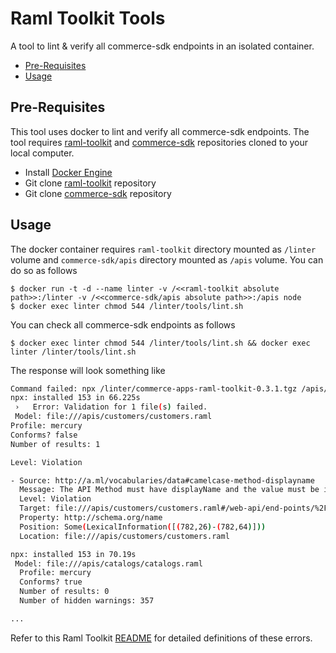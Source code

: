 # Raml Toolkit Tools  <!-- omit in toc -->

A tool to lint & verify all commerce-sdk endpoints in an isolated container. 

- [Pre-Requisites](#usage)
- [Usage](#usage)

## Pre-Requisites

This tool uses docker to lint and verify all commerce-sdk endpoints. 
The tool requires [raml-toolkit](https://github.com/SalesforceCommerceCloud/raml-toolkit) and 
[commerce-sdk](https://github.com/SalesforceCommerceCloud/commerce-sdk) repositories cloned to your local computer. 

* Install [Docker Engine](https://docs.docker.com/engine/install/) 
* Git clone [raml-toolkit](https://github.com/SalesforceCommerceCloud/raml-toolkit) repository
* Git clone [commerce-sdk](https://github.com/SalesforceCommerceCloud/commerce-sdk) repository

## Usage

The docker container requires `raml-toolkit` directory mounted as `/linter` volume and 
`commerce-sdk/apis` directory mounted as `/apis` volume. You can do so as follows

```shell script
$ docker run -t -d --name linter -v /<<raml-toolkit absolute path>>:/linter -v /<<commerce-sdk/apis absolute path>>:/apis node
$ docker exec linter chmod 544 /linter/tools/lint.sh
```

You can check all commerce-sdk endpoints as follows

```shell script
$ docker exec linter chmod 544 /linter/tools/lint.sh && docker exec linter /linter/tools/lint.sh 
```
The response will look something like 

```bash
Command failed: npx /linter/commerce-apps-raml-toolkit-0.3.1.tgz /apis/customers/customers.raml -p mercury
npx: installed 153 in 66.225s
 ›   Error: Validation for 1 file(s) failed.
 Model: file:///apis/customers/customers.raml
Profile: mercury
Conforms? false
Number of results: 1

Level: Violation

- Source: http://a.ml/vocabularies/data#camelcase-method-displayname
  Message: The API Method must have displayName and the value must be in camelcase
  Level: Violation
  Target: file:///apis/customers/customers.raml#/web-api/end-points/%2Forganizations%2F%7BorganizationId%7D%2Fcustomer-lists%2F%7BlistId%7D%2Fcustomers%2F%7BcustomerNo%7D%2Faddresses/post
  Property: http://schema.org/name
  Position: Some(LexicalInformation([(782,26)-(782,64)]))
  Location: file:///apis/customers/customers.raml

npx: installed 153 in 70.19s
 Model: file:///apis/catalogs/catalogs.raml
  Profile: mercury
  Conforms? true
  Number of results: 0
  Number of hidden warnings: 357

...
```

Refer to this Raml Toolkit [README](../README.md) for detailed definitions of these errors. 
